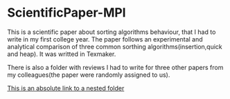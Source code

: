 # ScientificPaper-MPI
This is a scientific paper about sorting algorithms behaviour, that I had to write in my first college year. The paper follows an experimental and analytical comparison of three common sorthing algorithms(insertion,quick and heap). It was writted in Texmaker.

There is also a folder with reviews I had to write for three other papers from my colleagues(the paper were randomly assigned to us).

[This is an absolute link to a nested folder](https://github.com/TunsAdrian/ScientificPaper-MPI/blob/master/MPI%20-%20Final%20Version/Final%20Version/FinalVersion.pdf)
